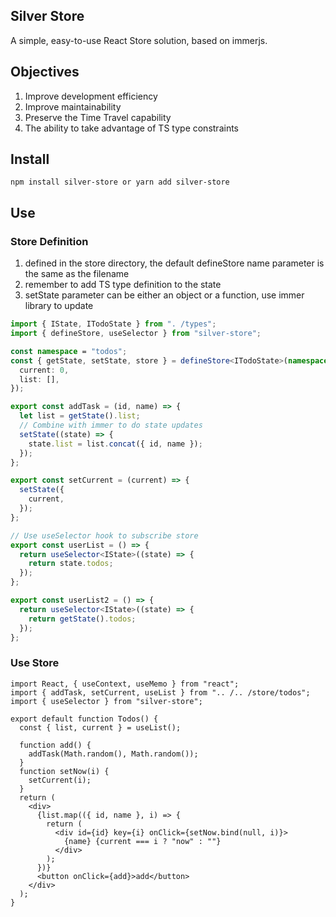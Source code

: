 ## Silver Store

A simple, easy-to-use React Store solution, based on immerjs.

## Objectives

1. Improve development efficiency
1. Improve maintainability
1. Preserve the Time Travel capability
1. The ability to take advantage of TS type constraints

## Install

```
npm install silver-store or yarn add silver-store
```

## Use

### Store Definition

1. defined in the store directory, the default defineStore name parameter is the same as the filename
1. remember to add TS type definition to the state
1. setState parameter can be either an object or a function, use immer library to update

```ts
import { IState, ITodoState } from ". /types";
import { defineStore, useSelector } from "silver-store";

const namespace = "todos";
const { getState, setState, store } = defineStore<ITodoState>(namespace, {
  current: 0,
  list: [],
});

export const addTask = (id, name) => {
  let list = getState().list;
  // Combine with immer to do state updates
  setState((state) => {
    state.list = list.concat({ id, name });
  });
};

export const setCurrent = (current) => {
  setState({
    current,
  });
};

// Use useSelector hook to subscribe store
export const userList = () => {
  return useSelector<IState>((state) => {
    return state.todos;
  });
};

export const userList2 = () => {
  return useSelector<IState>((state) => {
    return getState().todos;
  });
};
```

### Use Store

```tsx
import React, { useContext, useMemo } from "react";
import { addTask, setCurrent, useList } from ".. /.. /store/todos";
import { useSelector } from "silver-store";

export default function Todos() {
  const { list, current } = useList();

  function add() {
    addTask(Math.random(), Math.random());
  }
  function setNow(i) {
    setCurrent(i);
  }
  return (
    <div>
      {list.map(({ id, name }, i) => {
        return (
          <div id={id} key={i} onClick={setNow.bind(null, i)}>
            {name} {current === i ? "now" : ""}
          </div>
        );
      })}
      <button onClick={add}>add</button>
    </div>
  );
}
```
